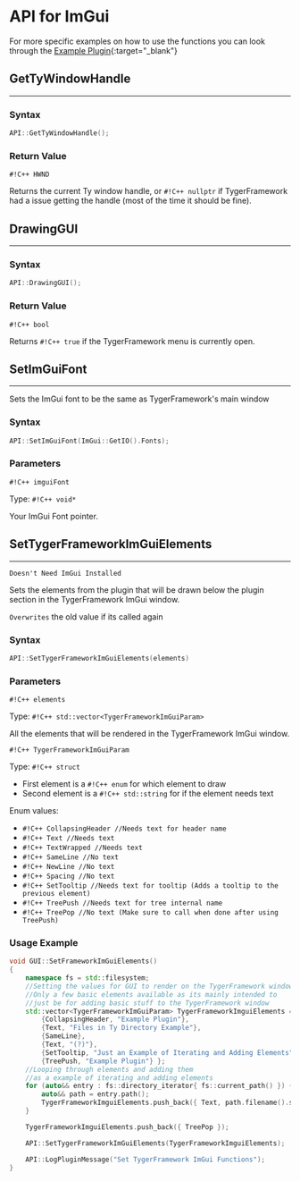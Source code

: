 # API for ImGui

For more specific examples on how to use the functions you can look through the [<ins>Example Plugin</ins>](https://github.com/ElusiveFluffy/Example-Plugin){:target="_blank"}

## GetTyWindowHandle
---

<h3> Syntax </h3>

```C++
API::GetTyWindowHandle();
```

<h3> Return Value </h3>

`#!C++ HWND`

Returns the current Ty window handle, or `#!C++ nullptr` if TygerFramework had a issue getting the handle (most of the time it should be fine).

## DrawingGUI
---

<h3> Syntax </h3>

```C++
API::DrawingGUI();
```

<h3> Return Value </h3>

`#!C++ bool`

Returns `#!C++ true` if the TygerFramework menu is currently open.

## SetImGuiFont
---

Sets the ImGui font to be the same as TygerFramework's main window

<h3> Syntax </h3>

```C++
API::SetImGuiFont(ImGui::GetIO().Fonts);
```
<h3> Parameters </h3>

`#!C++ imguiFont`

Type: `#!C++ void*`

Your ImGui Font pointer.

## SetTygerFrameworkImGuiElements
---

`Doesn't Need ImGui Installed`

Sets the elements from the plugin that will be drawn below the plugin section in the TygerFramework ImGui window.

`Overwrites` the old value if its called again

<h3> Syntax </h3>

```C++
API::SetTygerFrameworkImGuiElements(elements)
```

<h3> Parameters </h3>

`#!C++ elements`

Type: `#!C++ std::vector<TygerFrameworkImGuiParam>`

All the elements that will be rendered in the TygerFramework ImGui window.

`#!C++ TygerFrameworkImGuiParam`

Type: `#!C++ struct`

- First element is a `#!C++ enum` for which element to draw
- Second element is a `#!C++ std::string` for if the element needs text

Enum values:

- `#!C++ CollapsingHeader //Needs text for header name`
- `#!C++ Text //Needs text`
- `#!C++ TextWrapped //Needs text`
- `#!C++ SameLine //No text`
- `#!C++ NewLine //No text`
- `#!C++ Spacing //No text`
- `#!C++ SetTooltip //Needs text for tooltip (Adds a tooltip to the previous element)`
- `#!C++ TreePush //Needs text for tree internal name`
- `#!C++ TreePop //No text (Make sure to call when done after using TreePush)`

<h3> Usage Example </h3>

```C++
void GUI::SetFrameworkImGuiElements()
{
    namespace fs = std::filesystem;
    //Setting the values for GUI to render on the TygerFramework window
    //Only a few basic elements available as its mainly intended to 
    //just be for adding basic stuff to the TygerFramework window 
    std::vector<TygerFrameworkImGuiParam> TygerFrameworkImguiElements = { 
        {CollapsingHeader, "Example Plugin"},
        {Text, "Files in Ty Directory Example"},
        {SameLine},
        {Text, "(?)"},
        {SetTooltip, "Just an Example of Iterating and Adding Elements"},
        {TreePush, "Example Plugin"} };
    //Looping through elements and adding them 
    //as a example of iterating and adding elements
    for (auto&& entry : fs::directory_iterator{ fs::current_path() }) {
        auto&& path = entry.path();
        TygerFrameworkImguiElements.push_back({ Text, path.filename().string()});
    }

    TygerFrameworkImguiElements.push_back({ TreePop });

    API::SetTygerFrameworkImGuiElements(TygerFrameworkImguiElements);

    API::LogPluginMessage("Set TygerFramework ImGui Functions");
}
```